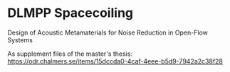 # DLMPP Spacecoiling
Design of Acoustic Metamaterials for Noise Reduction in Open-Flow Systems


As supplement files of the master's thesis: https://odr.chalmers.se/items/15dccda0-4caf-4eee-b5d9-7942a2c38f28
 
